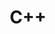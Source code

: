 ---
layout: blog
title: "C++"
description: "C++"
pagination: 
  enabled: true
  collection: all
  category: cpp
  permalink: /cpp/:num/
  sort_field: 'date'
  sort_reverse: true
---